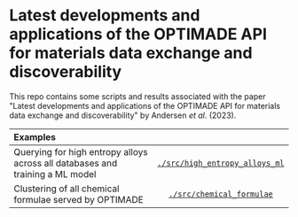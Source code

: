 # Latest developments and applications of the OPTIMADE API for materials data exchange and discoverability

This repo contains some scripts and results associated with the paper "Latest developments and applications of the OPTIMADE API
for materials data exchange and discoverability" by Andersen *et al*. (2023).

| Examples  |    |
|:--|:--:|
| Querying for high entropy alloys across all databases and training a ML model| [`./src/high_entropy_alloys_ml`](https://github.com/Materials-Consortia/optimade-paper-example-applications/tree/main/src/high_entropy_alloys_ml) |
| Clustering of all chemical formulae served by OPTIMADE | [`./src/chemical_formulae`](https://github.com/Materials-Consortia/optimade-paper-example-applications/tree/main/src/chemical_formulae) |
